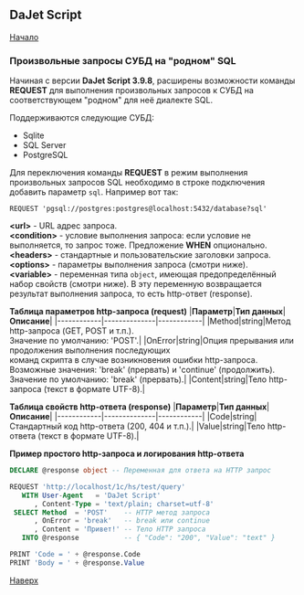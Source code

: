 ## DaJet Script

[Начало](https://github.com/zhichkin/dajet/tree/main/doc/dajet-script/README.md)

### Произвольные запросы СУБД на "родном" SQL

Начиная с версии **DaJet Script 3.9.8**, расширены возможности команды **REQUEST** для выполнения произвольных запросов к СУБД на соответствующем "родном" для неё диалекте SQL.

Поддерживаются следующие СУБД:
- Sqlite
- SQL Server
- PostgreSQL

Для переключения команды **REQUEST** в режим выполнения произвольных запросов SQL необходимо в строке подключения добавить параметр ```sql```. Например вот так:

```
REQUEST 'pgsql://postgres:postgres@localhost:5432/database?sql'
```
**\<url\>** - URL адрес запроса.<br>
**\<condition\>** - условие выполнения запроса: если условие не выполняется, то запрос тоже. Предложение **WHEN** опционально.<br>
**\<headers\>** - стандартные и пользовательские заголовки запроса.<br>
**\<options\>** - параметры выполнения запроса (смотри ниже).<br>
**\<variable\>** - переменная типа ```object```, имеющая предопределённый набор свойств (смотри ниже). В эту переменную возвращается результат выполнения запроса, то есть http-ответ (response).

**Таблица параметров http-запроса (request)**
|**Параметр**|**Тип данных**|**Описание**|
|------------|--------------|------------|
|Method|string|Метод http-запроса (GET, POST и т.п.).<br>Значение по умолчанию: 'POST'.|
|OnError|string|Опция прерывания или продолжения выполнения последующих<br>команд скрипта в случае возникновения ошибки http-запроса.<br>Возможные значения: 'break' (прервать) и 'continue' (продолжить).<br>Значение по умолчанию: 'break' (прервать).|
|Content|string|Тело http-запроса (текст в формате UTF-8).|

**Таблица свойств http-ответа (response)**
|**Параметр**|**Тип данных**|**Описание**|
|------------|--------------|------------|
|Code|string|Стандартный код http-ответа (200, 404 и т.п.).|
|Value|string|Тело http-ответа (текст в формате UTF-8).|

**Пример простого http-запроса и логирования http-ответа**
```SQL
DECLARE @response object -- Переменная для ответа на HTTP запрос

REQUEST 'http://localhost/1c/hs/test/query'
   WITH User-Agent   = 'DaJet Script'
      , Content-Type = 'text/plain; charset=utf-8'
 SELECT Method  = 'POST'    -- HTTP метод запроса
      , OnError = 'break'   -- break или continue
      , Content = 'Привет!' -- Тело HTTP запроса
   INTO @response           -- { "Code": "200", "Value": "text" }

PRINT 'Code = ' + @response.Code
PRINT 'Body = ' + @response.Value
```

[Наверх](#команда-request-http)
